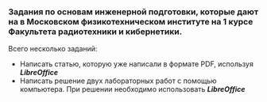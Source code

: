 ### Задания по основам инженерной подготовки, которые дают на в Московском физикотехническом институте на 1 курсе Факультета радиотехники и кибернетики. ###

Всего несколько заданий:

  * Написать статью, которую уже написали в формате PDF, используя ***LibreOffice***
  * Написать решение двух лабораторных работ с помощью компьютера. При решении необходимо использовать ***LibreOffice***

